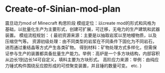 # Create-of-Sinian-mod-plan
震旦动力mod of Minecraft 构思阶段
模组定位：以create mod的形式和风格为基础，以批量化生产为主要形式，创建可扩展，可迁移，无电力的生产建筑和武器装置。
模组流程规划：
{
  最初资源来源：主要是以抽取岩浆以至地幔物质，以及压缩空气等。
  资源初级处理：由不同类型的岩浆在不同条件下固化为不同岩石，进而通过重结晶等方式产生各类矿物。
  得到材料：矿物处理方式多样化，但需保证参与生产的装置都具备批量生产能力。举例：高炉是一个多方块结构，内部容积从边长1到边长14可自定义，填料主要为方块形式。
  高阶应力来源：举例：由纯应力锤式构件围绕反应腔形成的可控聚变装置，并且锤的数量可变。
  etc.
}

